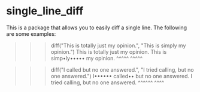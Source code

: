 # single_line_diff

This is a package that allows you to easily diff a single line. The following are some examples:

>>> diff("This is totally just my opinion.", "This is simply my opinion.")
This is totally just my opinion.
This is simp•ly••••• my opinion.
        ^^^^^  ^^^^^            

>>> diff("I called but no one answered.", "I tried calling, but no one answered.")
I•••••• called•• but no one answered.
I tried calling, but no one answered.
 ^^^^^^     ^^^^                     